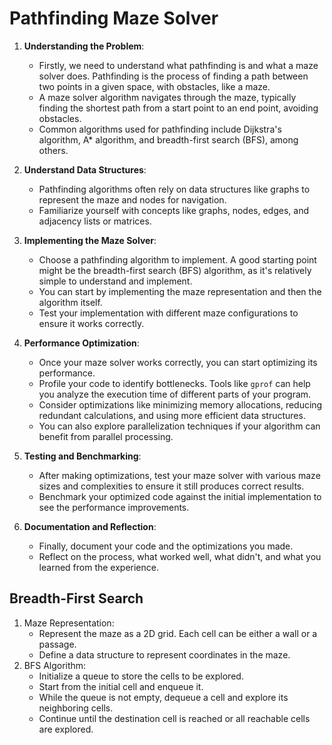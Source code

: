 # Pathfinding Maze Solver

1. **Understanding the Problem**:
   - Firstly, we need to understand what pathfinding is and what a maze solver does. Pathfinding is the process of finding a path between two points in a given space, with obstacles, like a maze.
   - A maze solver algorithm navigates through the maze, typically finding the shortest path from a start point to an end point, avoiding obstacles.
   - Common algorithms used for pathfinding include Dijkstra's algorithm, A* algorithm, and breadth-first search (BFS), among others.


2. **Understand Data Structures**:
   - Pathfinding algorithms often rely on data structures like graphs to represent the maze and nodes for navigation.
   - Familiarize yourself with concepts like graphs, nodes, edges, and adjacency lists or matrices.

3. **Implementing the Maze Solver**:
   - Choose a pathfinding algorithm to implement. A good starting point might be the breadth-first search (BFS) algorithm, as it's relatively simple to understand and implement.
   - You can start by implementing the maze representation and then the algorithm itself.
   - Test your implementation with different maze configurations to ensure it works correctly.

4. **Performance Optimization**:
   - Once your maze solver works correctly, you can start optimizing its performance.
   - Profile your code to identify bottlenecks. Tools like `gprof` can help you analyze the execution time of different parts of your program.
   - Consider optimizations like minimizing memory allocations, reducing redundant calculations, and using more efficient data structures.
   - You can also explore parallelization techniques if your algorithm can benefit from parallel processing.

5. **Testing and Benchmarking**:
   - After making optimizations, test your maze solver with various maze sizes and complexities to ensure it still produces correct results.
   - Benchmark your optimized code against the initial implementation to see the performance improvements.

6. **Documentation and Reflection**:
   - Finally, document your code and the optimizations you made.
   - Reflect on the process, what worked well, what didn't, and what you learned from the experience.
  

## Breadth-First Search

1. Maze Representation:
   - Represent the maze as a 2D grid. Each cell can be either a wall or a passage.
   - Define a data structure to represent coordinates in the maze.
2. BFS Algorithm:
    - Initialize a queue to store the cells to be explored.
    - Start from the initial cell and enqueue it.
    - While the queue is not empty, dequeue a cell and explore its neighboring cells.
    - Continue until the destination cell is reached or all reachable cells are explored.